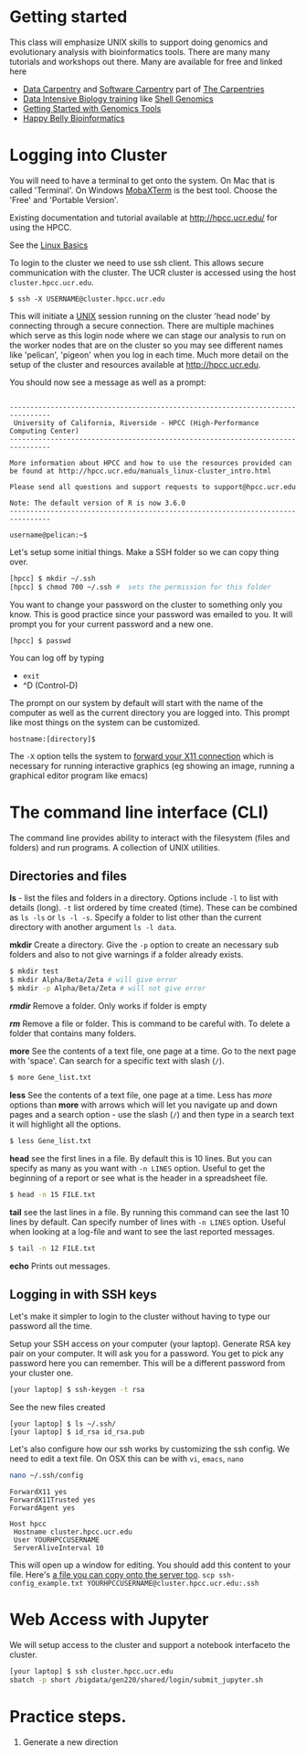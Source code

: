 # Getting started

This class will emphasize UNIX skills to support doing genomics and evolutionary analysis with bioinformatics tools. There are many many tutorials and workshops out there. Many are available for free and linked here

* [Data Carpentry](https://datacarpentry.org/) and [Software Carpentry](https://software-carpentry.org/) part of [The Carpentries](https://carpentries.org/)
* [Data Intensive Biology training](https://dib-training.readthedocs.io/en/pub/) like [Shell Genomics](https://github.com/ngs-docs/2015-shell-genomics)
* [Getting Started with Genomics Tools](https://github.com/crazyhottommy/getting-started-with-genomics-tools-and-resources)
* [Happy Belly Bioinformatics](https://astrobiomike.github.io/unix/)


# Logging into Cluster

You will need to have a terminal to get onto the system. On Mac that is called 'Terminal'.
On Windows [MobaXTerm](https://mobaxterm.mobatek.net/) is the best tool. Choose the 'Free' and 'Portable Version'.

Existing documentation and tutorial available at http://hpcc.ucr.edu/ for using the HPCC.

See the [Linux Basics](http://hpcc.ucr.edu/manuals_linux-basics_intro.html)

To login to the cluster we need to use ssh client. This allows secure communication with the cluster. The UCR cluster is accessed using the host `cluster.hpcc.ucr.edu`.

```
$ ssh -X USERNAME@cluster.hpcc.ucr.edu
```

This will initiate a [UNIX](https://en.wikipedia.org/wiki/Unix) session running on the cluster 'head node' by connecting through a secure connection. There are multiple machines which serve as this login node where we can stage our analysis to run on the worker nodes that are on the cluster so you may see different names like 'pelican', 'pigeon' when you log in each time. Much more detail on the setup of the cluster and resources available at http://hpcc.ucr.edu.

You should now see a message as well as a prompt:

```

--------------------------------------------------------------------------------
 University of California, Riverside - HPCC (High-Performance Computing Center)
--------------------------------------------------------------------------------

More information about HPCC and how to use the resources provided can
be found at http://hpcc.ucr.edu/manuals_linux-cluster_intro.html

Please send all questions and support requests to support@hpcc.ucr.edu

Note: The default version of R is now 3.6.0
--------------------------------------------------------------------------------

username@pelican:~$
```

Let's setup some initial things. Make a SSH folder so we can copy thing over.

```bash
[hpcc] $ mkdir ~/.ssh
[hpcc] $ chmod 700 ~/.ssh #  sets the permission for this folder
```

You want to change your password on the cluster to something only you know.
This is good practice since your password was emailed to you.  It will prompt you for your
current password and a new one.

```
[hpcc] $ passwd
```

You can log off by typing
* `exit`
* ^D (Control-D)


The prompt on our system by default will start with the name of the computer as well as the current directory you are logged into. This prompt like most things on the system can be customized.
```
hostname:[directory]$
```
The `-X` option tells the system to [forward your X11 connection](https://kb.iu.edu/d/bdnt) which is necessary for running interactive graphics (eg showing an image, running a graphical editor program like emacs)

# The command line interface (CLI)

The command line provides ability to interact with the filesystem (files and folders) and run programs. A collection of UNIX utilities.

## Directories and files

**ls**  - list the files and folders in a directory. Options include `-l` to list with details (long). `-t` list ordered by time created (time). These can be combined as `ls -ls` or `ls -l -s`. Specify a folder to list other than the current directory with another argument `ls -l data`.


**mkdir** Create a directory. Give the `-p` option to create an necessary sub folders and also to not give warnings if a folder already exists.

```bash
$ mkdir test
$ mkdir Alpha/Beta/Zeta # will give error
$ mkdir -p Alpha/Beta/Zeta # will not give error
```

***rmdir*** Remove a folder. Only works if folder is empty

***rm*** Remove a file or folder. This is command to be careful with. To delete a folder that contains many folders.

**more** See the contents of a text file, one page at a time. Go to the next page with 'space'. Can search for a specific text with slash (`/`).

```bash
$ more Gene_list.txt
```

**less** See the contents of a text file, one page at a time. Less has *more* options than **more** with arrows which will let you navigate up and down pages and a search option - use the slash (`/`) and then type in a search text it will highlight all the options.

```bash
$ less Gene_list.txt
```


**head** see the first lines in a file. By default this is 10 lines. But you can specify as many as you want with `-n LINES` option.   Useful to get the beginning of a report or see what is the header in a spreadsheet file.
```bash
$ head -n 15 FILE.txt
```

**tail** see the last lines in a file.  By running this command can see the last 10 lines by default. Can specify number of lines with `-n LINES` option.  Useful when looking at a log-file and want to see the last reported messages.
```bash
$ tail -n 12 FILE.txt
```

**echo** Prints out messages.

## Logging in with SSH keys

Let's make it simpler to login to the cluster without having to type our password all the time.

Setup your SSH access on your computer (your laptop).
Generate RSA key pair on your computer. It will ask you for a password. You get to pick any password here you can remember. This will be a different password from your cluster one.

```bash
[your laptop] $ ssh-keygen -t rsa
```

See the new files created
```
[your laptop] $ ls ~/.ssh/
[your laptop] $ id_rsa id_rsa.pub
```

Let's also configure how our ssh works by customizing the ssh config. We need to
edit a text file. On OSX this can be with `vi`, `emacs`, `nano`

```bash
nano ~/.ssh/config
```


```text
ForwardX11 yes
ForwardX11Trusted yes
ForwardAgent yes

Host hpcc
 Hostname cluster.hpcc.ucr.edu
 User YOURHPCCUSERNAME
 ServerAliveInterval 10
 ```

 This will open up a window for editing. You should add this content to your file.
 Here's [a file you can copy onto the server too](ssh-config_example.txt).
 `scp ssh-config_example.txt YOURHPCCUSERNAME@cluster.hpcc.ucr.edu:.ssh`


# Web Access with Jupyter

We will setup access to the cluster and support a notebook interfaceto the cluster.

```bash
[your laptop] $ ssh cluster.hpcc.ucr.edu
sbatch -p short /bigdata/gen220/shared/login/submit_jupyter.sh
```






# Practice steps.

1. Generate a new direction
